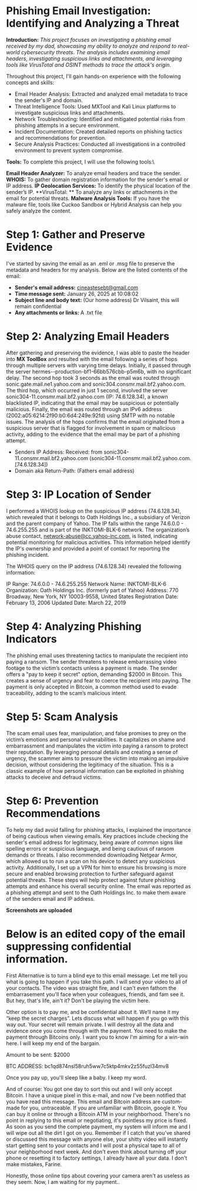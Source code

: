 # Phishing Email Investigation: Identifying and Analyzing a Threat

**Introduction:** _This project focuses on investigating a phishing email received by my dad, showcasing my ability to analyze and respond to real-world cybersecurity threats. The analysis includes examining email headers, investigating suspicious links and attachments, and leveraging tools like VirusTotal and OSINT methods to trace the attack's origin._

Throughout this project, I'll gain hands-on experience with the following concepts and skills:

* Email Header Analysis: Extracted and analyzed email metadata to trace the sender's IP and domain.
* Threat Intelligence Tools: Used MXTool and Kali Linux platforms to investigate suspicious links and attachments.
* Network Troubleshooting: Identified and mitigated potential risks from phishing attempts in a secure environment.
* Incident Documentation: Created detailed reports on phishing tactics and recommendations for prevention.
* Secure Analysis Practices: Conducted all investigations in a controlled environment to prevent system compromise.

**Tools:** To complete this project, I will use the following tools:\

**Email Header Analyzer:** To analyze email headers and trace the sender.
**WHOIS:** To gather domain registration information for the sender's email or IP address.
**IP Geolocation Services:** To identify the physical location of the sender’s IP.
**VirusTotal: ** To analyze any links or attachments in the email for potential threats.
**Malware Analysis Tools:** If you have the malware file, tools like Cuckoo Sandbox or Hybrid Analysis can help you safely analyze the content.

# Step 1: Gather and Preserve Evidence
I've started by saving the email as an .eml or .msg file to preserve the metadata and headers for my analysis. Below are the listed contents of the email:

* **Sender's email address:** cineastesebt@gmail.com
* **Time message sent:** January 26, 2025 at 10:08:02
* **Subject line and body text:** (Our home address) Dr Vilsaint, this will remain confidential 
* **Any attachments or links:** A .txt file

# Step 2: Analyzing Email Headers
After gathering and preserving the evidence, I was able to paste the header into **MX ToolBox** and resulted with the email following a series of hops through multiple servers with varying time delays. Initially, it passed through the server hermes--production-bf1-66bb576cbb-p5m6b, with no significant delay. The second hop took 3 seconds as the email was routed through sonic.gate.mail.ne1.yahoo.com and sonic304.consmr.mail.bf2.yahoo.com. The third hop, which occurred in just 1 second, involved the server sonic304-11.consmr.mail.bf2.yahoo.com (IP: 74.6.128.34), a known blacklisted IP, indicating that the email may be suspicious or potentially malicious. Finally, the email was routed through an IPv6 address (2002:a05:6214:2f90:b0:6d4:249e:92fd) using SMTP with no notable issues. The analysis of the hops confirms that the email originated from a suspicious server that is flagged for involvement in spam or malicious activity, adding to the evidence that the email may be part of a phishing attempt.

* Senders IP Address: Received: from sonic304-11.consmr.mail.bf2.yahoo.com (sonic304-11.consmr.mail.bf2.yahoo.com. [74.6.128.34])
* Domain aka Return-Path: (Fathers email address)

# Step 3: IP Location of Sender
I performed a WHOIS lookup on the suspicious IP address (74.6.128.34), which revealed that it belongs to Oath Holdings Inc., a subsidiary of Verizon and the parent company of Yahoo. The IP falls within the range 74.6.0.0 - 74.6.255.255 and is part of the INKTOMI-BLK-6 network. The organization’s abuse contact, network-abuse@cc.yahoo-inc.com, is listed, indicating potential monitoring for malicious activities. This information helped identify the IP's ownership and provided a point of contact for reporting the phishing incident.

The WHOIS query on the IP address (74.6.128.34) revealed the following information:

IP Range: 74.6.0.0 - 74.6.255.255
Network Name: INKTOMI-BLK-6
Organization: Oath Holdings Inc. (formerly part of Yahoo)
Address: 770 Broadway, New York, NY 10003-9558, United States
Registration Date: February 13, 2006
Updated Date: March 22, 2019

# Step 4: Analyzing Phishing Indicators
The phishing email uses threatening tactics to manipulate the recipient into paying a ransom. The sender threatens to release embarrassing video footage to the victim’s contacts unless a payment is made. The sender offers a "pay to keep it secret" option, demanding $2000 in Bitcoin. This creates a sense of urgency and fear to coerce the recipient into paying. The payment is only accepted in Bitcoin, a common method used to evade traceability, adding to the scam’s malicious intent.

# Step 5: Scam Analysis
The scam email uses fear, manipulation, and false promises to prey on the victim’s emotions and personal vulnerabilities. It capitalizes on shame and embarrassment and manipulates the victim into paying a ransom to protect their reputation. By leveraging personal details and creating a sense of urgency, the scammer aims to pressure the victim into making an impulsive decision, without considering the legitimacy of the situation. This is a classic example of how personal information can be exploited in phishing attacks to deceive and defraud victims.

# Step 6: Prevention Recommendations
To help my dad avoid falling for phishing attacks, I explained the importance of being cautious when viewing emails. Key practices include checking the sender's email address for legitimacy, being aware of common signs like spelling errors or suspicious language, and being cautious of ransom demands or threats. I also recommended downloading Netgear Armor, which allowed us to run a scan on his device to detect any suspicious activity. Additionally, I set up a VPN for him to ensure his browsing is more secure and enabled browsing protection to further safeguard against potential threats. These steps will help protect against future phishing attempts and enhance his overall security online. The email was reported as a phishing attempt and sent to the Oath Holdings Inc. to make them aware of the senders email and IP address.

**Screenshots are uploaded**

# Below is an edited copy of the email suppressing confidential information.


First Alternative is to turn a blind eye to this email message. Let me tell you what is going to happen if you take this path. I will send your video to all of your contacts. The video was straight fire, and I can't even fathom the embarrasement you'll face when your colleagues, friends, and fam see it. But hey, that's life, ain't it? Don't be playing the victim here. 

Other option is to pay me, and be confidential about it. We’ll name it my “keep the secret charges”. Lets discuss what will happen if you go with this way out. Your secret will remain private. I will destroy all the data and evidence once you come through with the payment. You need to make the payment through Bitcoins only. I want you to know I'm aiming for a win-win here. I will keep my end of the bargain.



Amount to be sent: $2000

BTC ADDRESS: bc1qd874nsl58ruh5ww7c5ktp4mkv2z55fuzl34mv8



Once you pay up, you'll sleep like a baby. I keep my word.



And of course: You got one day to sort this out and I will only accept Bitcoin. I have a unique pixel in this e-mail, and now I've been notified that you have read this message. This email and Bitcoin address are custom-made for you, untraceable. If you are unfamiliar with Bitcoin, google it. You can buy it online or through a Bitcoin ATM in your neighborhood.	There's no point in replying to this email or negotiating, it's pointless my price is fixed. As soon as you send the complete payment, my system will inform me and I will wipe out all the dirt I got on you. Remember if I catch that you've shared or discussed this message with anyone else, your shitty video will instantly start getting sent to your contacts and I will post a physical tape to all of your neighborhood next week. And don't even think about turning off your phone or resetting it to factory settings, I already have all your data. I don't make mistakes, Farine.

Honestly, those online tips about covering your camera aren't as useless as they seem. Now, I am waiting for my payment..



